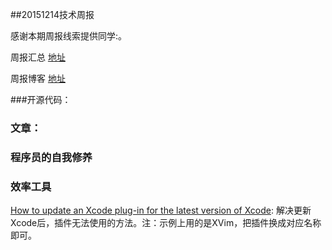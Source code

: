 ##20151214技术周报

感谢本期周报线索提供同学:。

周报汇总 [地址](https://github.com/BaiduHiDeviOS/iOS-Tech-Weekly)

周报博客 [地址](http://baiduhidevios.github.io/)


###开源代码：


### 文章：



### 程序员的自我修养


### 效率工具
[How to update an Xcode plug-in for the latest version of Xcode](http://www.mokacoding.com/blog/xcode-plugins-update/): 解决更新Xcode后，插件无法使用的方法。注：示例上用的是XVim，把插件换成对应名称即可。
